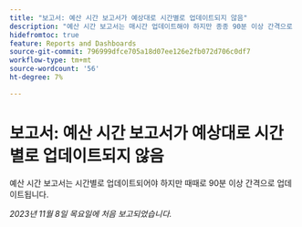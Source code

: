 ```yaml
---
title: "보고서: 예산 시간 보고서가 예상대로 시간별로 업데이트되지 않음"
description: "예산 시간 보고서는 매시간 업데이트해야 하지만 종종 90분 이상 간격으로 업데이트됩니다."
hidefromtoc: true
feature: Reports and Dashboards
source-git-commit: 796999dfce705a18d07ee126e2fb072d706c0df7
workflow-type: tm+mt
source-wordcount: '56'
ht-degree: 7%

---
```



# 보고서: 예산 시간 보고서가 예상대로 시간별로 업데이트되지 않음

예산 시간 보고서는 시간별로 업데이트되어야 하지만 때때로 90분 이상 간격으로 업데이트됩니다.

_2023년 11월 8일 목요일에 처음 보고되었습니다._
